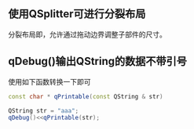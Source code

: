 ## 使用QSplitter可进行分裂布局

分裂布局即，允许通过拖动边界调整子部件的尺寸。

## qDebug()输出QString的数据不带引号

使用如下函数转换一下即可

```c++
const char * qPrintable(const QString & str)
```

```c++
QString str = "aaa";
qDebug()<<qPrintable(str);
```


